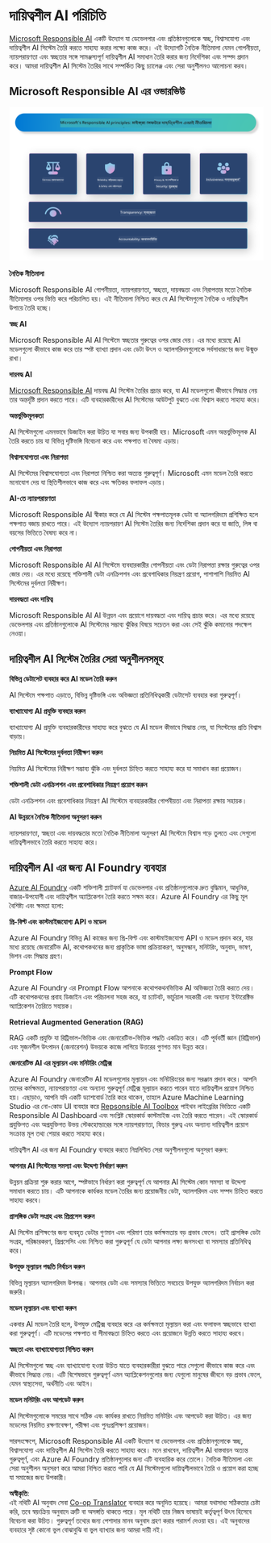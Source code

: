 <!--
CO_OP_TRANSLATOR_METADATA:
{
  "original_hash": "805b96b20152936d8f4c587d90d6e06e",
  "translation_date": "2025-07-16T22:50:16+00:00",
  "source_file": "md/01.Introduction/05/ResponsibleAI.md",
  "language_code": "bn"
}
-->
# **দায়িত্বশীল AI পরিচিতি**

[Microsoft Responsible AI](https://www.microsoft.com/ai/responsible-ai?WT.mc_id=aiml-138114-kinfeylo) একটি উদ্যোগ যা ডেভেলপার এবং প্রতিষ্ঠানগুলোকে স্বচ্ছ, বিশ্বাসযোগ্য এবং দায়িত্বশীল AI সিস্টেম তৈরি করতে সাহায্য করার লক্ষ্যে কাজ করে। এই উদ্যোগটি নৈতিক নীতিমালা যেমন গোপনীয়তা, ন্যায়পরায়ণতা এবং স্বচ্ছতার সঙ্গে সামঞ্জস্যপূর্ণ দায়িত্বশীল AI সমাধান তৈরি করার জন্য নির্দেশিকা এবং সম্পদ প্রদান করে। আমরা দায়িত্বশীল AI সিস্টেম তৈরির সাথে সম্পর্কিত কিছু চ্যালেঞ্জ এবং সেরা অনুশীলনও আলোচনা করব।

## Microsoft Responsible AI এর ওভারভিউ

![RAIPrinciples](../../../../../translated_images/RAIPrinciples.bf9c9bc6ca160d336830630939a5130a22b3f9e1f633773562f83fed08a50520.bn.png)

**নৈতিক নীতিমালা**

Microsoft Responsible AI গোপনীয়তা, ন্যায়পরায়ণতা, স্বচ্ছতা, দায়বদ্ধতা এবং নিরাপত্তার মতো নৈতিক নীতিমালার ওপর ভিত্তি করে পরিচালিত হয়। এই নীতিমালা নিশ্চিত করে যে AI সিস্টেমগুলো নৈতিক ও দায়িত্বশীল উপায়ে তৈরি হচ্ছে।

**স্বচ্ছ AI**

Microsoft Responsible AI AI সিস্টেমে স্বচ্ছতার গুরুত্বের ওপর জোর দেয়। এর মধ্যে রয়েছে AI মডেলগুলো কীভাবে কাজ করে তার স্পষ্ট ব্যাখ্যা প্রদান এবং ডেটা উৎস ও অ্যালগরিদমগুলোকে সর্বসাধারণের জন্য উন্মুক্ত রাখা।

**দায়বদ্ধ AI**

[Microsoft Responsible AI](https://www.microsoft.com/ai/responsible-ai?WT.mc_id=aiml-138114-kinfeylo) দায়বদ্ধ AI সিস্টেম তৈরির প্রচার করে, যা AI মডেলগুলো কীভাবে সিদ্ধান্ত নেয় তার অন্তর্দৃষ্টি প্রদান করতে পারে। এটি ব্যবহারকারীদের AI সিস্টেমের আউটপুট বুঝতে এবং বিশ্বাস করতে সাহায্য করে।

**অন্তর্ভুক্তিমূলকতা**

AI সিস্টেমগুলো এমনভাবে ডিজাইন করা উচিত যা সবার জন্য উপকারী হয়। Microsoft এমন অন্তর্ভুক্তিমূলক AI তৈরি করতে চায় যা বিভিন্ন দৃষ্টিভঙ্গি বিবেচনা করে এবং পক্ষপাত বা বৈষম্য এড়ায়।

**বিশ্বাসযোগ্যতা এবং নিরাপত্তা**

AI সিস্টেমের বিশ্বাসযোগ্যতা এবং নিরাপত্তা নিশ্চিত করা অত্যন্ত গুরুত্বপূর্ণ। Microsoft এমন মডেল তৈরি করতে মনোযোগ দেয় যা স্থিতিশীলভাবে কাজ করে এবং ক্ষতিকর ফলাফল এড়ায়।

**AI-তে ন্যায়পরায়ণতা**

Microsoft Responsible AI স্বীকার করে যে AI সিস্টেম পক্ষপাতমূলক ডেটা বা অ্যালগরিদমে প্রশিক্ষিত হলে পক্ষপাত বজায় রাখতে পারে। এই উদ্যোগ ন্যায়পরায়ণ AI সিস্টেম তৈরির জন্য নির্দেশিকা প্রদান করে যা জাতি, লিঙ্গ বা বয়সের ভিত্তিতে বৈষম্য করে না।

**গোপনীয়তা এবং নিরাপত্তা**

Microsoft Responsible AI AI সিস্টেমে ব্যবহারকারীর গোপনীয়তা এবং ডেটা নিরাপত্তা রক্ষার গুরুত্বের ওপর জোর দেয়। এর মধ্যে রয়েছে শক্তিশালী ডেটা এনক্রিপশন এবং প্রবেশাধিকার নিয়ন্ত্রণ প্রয়োগ, পাশাপাশি নিয়মিত AI সিস্টেমের দুর্বলতা নিরীক্ষণ।

**দায়বদ্ধতা এবং দায়িত্ব**

Microsoft Responsible AI AI উন্নয়ন এবং প্রয়োগে দায়বদ্ধতা এবং দায়িত্ব প্রচার করে। এর মধ্যে রয়েছে ডেভেলপার এবং প্রতিষ্ঠানগুলোকে AI সিস্টেমের সম্ভাব্য ঝুঁকির বিষয়ে সচেতন করা এবং সেই ঝুঁকি কমানোর পদক্ষেপ নেওয়া।

## দায়িত্বশীল AI সিস্টেম তৈরির সেরা অনুশীলনসমূহ

**বিভিন্ন ডেটাসেট ব্যবহার করে AI মডেল তৈরি করুন**

AI সিস্টেমে পক্ষপাত এড়াতে, বিভিন্ন দৃষ্টিভঙ্গি এবং অভিজ্ঞতা প্রতিনিধিত্বকারী ডেটাসেট ব্যবহার করা গুরুত্বপূর্ণ।

**ব্যাখ্যাযোগ্য AI প্রযুক্তি ব্যবহার করুন**

ব্যাখ্যাযোগ্য AI প্রযুক্তি ব্যবহারকারীদের সাহায্য করে বুঝতে যে AI মডেল কীভাবে সিদ্ধান্ত নেয়, যা সিস্টেমের প্রতি বিশ্বাস বাড়ায়।

**নিয়মিত AI সিস্টেমের দুর্বলতা নিরীক্ষণ করুন**

নিয়মিত AI সিস্টেমের নিরীক্ষণ সম্ভাব্য ঝুঁকি এবং দুর্বলতা চিহ্নিত করতে সাহায্য করে যা সমাধান করা প্রয়োজন।

**শক্তিশালী ডেটা এনক্রিপশন এবং প্রবেশাধিকার নিয়ন্ত্রণ প্রয়োগ করুন**

ডেটা এনক্রিপশন এবং প্রবেশাধিকার নিয়ন্ত্রণ AI সিস্টেমে ব্যবহারকারীর গোপনীয়তা এবং নিরাপত্তা রক্ষায় সহায়ক।

**AI উন্নয়নে নৈতিক নীতিমালা অনুসরণ করুন**

ন্যায়পরায়ণতা, স্বচ্ছতা এবং দায়বদ্ধতার মতো নৈতিক নীতিমালা অনুসরণ AI সিস্টেমে বিশ্বাস গড়ে তুলতে এবং সেগুলো দায়িত্বশীলভাবে তৈরি করতে সাহায্য করে।

## দায়িত্বশীল AI এর জন্য AI Foundry ব্যবহার

[Azure AI Foundry](https://ai.azure.com?WT.mc_id=aiml-138114-kinfeylo) একটি শক্তিশালী প্ল্যাটফর্ম যা ডেভেলপার এবং প্রতিষ্ঠানগুলোকে দ্রুত বুদ্ধিমান, আধুনিক, বাজার-উপযোগী এবং দায়িত্বশীল অ্যাপ্লিকেশন তৈরি করতে সক্ষম করে। Azure AI Foundry এর কিছু মূল বৈশিষ্ট্য এবং ক্ষমতা হলো:

**প্রি-বিল্ট এবং কাস্টমাইজযোগ্য API ও মডেল**

Azure AI Foundry বিভিন্ন AI কাজের জন্য প্রি-বিল্ট এবং কাস্টমাইজযোগ্য API ও মডেল প্রদান করে, যার মধ্যে রয়েছে জেনারেটিভ AI, কথোপকথনের জন্য প্রাকৃতিক ভাষা প্রক্রিয়াকরণ, অনুসন্ধান, মনিটরিং, অনুবাদ, ভাষণ, ভিশন এবং সিদ্ধান্ত গ্রহণ।

**Prompt Flow**

Azure AI Foundry এর Prompt Flow আপনাকে কথোপকথনভিত্তিক AI অভিজ্ঞতা তৈরি করতে দেয়। এটি কথোপকথনের প্রবাহ ডিজাইন এবং পরিচালনা সহজ করে, যা চ্যাটবট, ভার্চুয়াল সহকারী এবং অন্যান্য ইন্টারেক্টিভ অ্যাপ্লিকেশন তৈরিতে সহায়ক।

**Retrieval Augmented Generation (RAG)**

RAG একটি প্রযুক্তি যা রিট্রিভাল-ভিত্তিক এবং জেনারেটিভ-ভিত্তিক পদ্ধতি একত্রিত করে। এটি পূর্ববর্তী জ্ঞান (রিট্রিভাল) এবং সৃজনশীল উৎপাদন (জেনারেশন) উভয়কে কাজে লাগিয়ে উত্তরের গুণগত মান উন্নত করে।

**জেনারেটিভ AI এর মূল্যায়ন এবং মনিটরিং মেট্রিক্স**

Azure AI Foundry জেনারেটিভ AI মডেলগুলোর মূল্যায়ন এবং মনিটরিংয়ের জন্য সরঞ্জাম প্রদান করে। আপনি তাদের কর্মক্ষমতা, ন্যায়পরায়ণতা এবং অন্যান্য গুরুত্বপূর্ণ মেট্রিক্স মূল্যায়ন করতে পারেন যাতে দায়িত্বশীল প্রয়োগ নিশ্চিত হয়। এছাড়াও, আপনি যদি একটি ড্যাশবোর্ড তৈরি করে থাকেন, তাহলে Azure Machine Learning Studio এর নো-কোড UI ব্যবহার করে [Repsonsible AI Toolbox](https://responsibleaitoolbox.ai/?WT.mc_id=aiml-138114-kinfeylo) পাইথন লাইব্রেরির ভিত্তিতে একটি Responsible AI Dashboard এবং সংশ্লিষ্ট স্কোরকার্ড কাস্টমাইজ এবং তৈরি করতে পারেন। এই স্কোরকার্ড প্রযুক্তিগত এবং অপ্রযুক্তিগত উভয় স্টেকহোল্ডারের সঙ্গে ন্যায়পরায়ণতা, ফিচার গুরুত্ব এবং অন্যান্য দায়িত্বশীল প্রয়োগ সংক্রান্ত মূল তথ্য শেয়ার করতে সাহায্য করে।

দায়িত্বশীল AI এর জন্য AI Foundry ব্যবহার করতে নিম্নলিখিত সেরা অনুশীলনগুলো অনুসরণ করুন:

**আপনার AI সিস্টেমের সমস্যা এবং উদ্দেশ্য নির্ধারণ করুন**

উন্নয়ন প্রক্রিয়া শুরু করার আগে, স্পষ্টভাবে নির্ধারণ করা গুরুত্বপূর্ণ যে আপনার AI সিস্টেম কোন সমস্যা বা উদ্দেশ্য সমাধান করতে চায়। এটি আপনাকে কার্যকর মডেল তৈরির জন্য প্রয়োজনীয় ডেটা, অ্যালগরিদম এবং সম্পদ চিহ্নিত করতে সাহায্য করবে।

**প্রাসঙ্গিক ডেটা সংগ্রহ এবং প্রিপ্রসেস করুন**

AI সিস্টেম প্রশিক্ষণের জন্য ব্যবহৃত ডেটার গুণমান এবং পরিমাণ তার কর্মক্ষমতায় বড় প্রভাব ফেলে। তাই প্রাসঙ্গিক ডেটা সংগ্রহ, পরিষ্কারকরণ, প্রিপ্রসেসিং এবং নিশ্চিত করা গুরুত্বপূর্ণ যে ডেটা আপনার লক্ষ্য জনসংখ্যা বা সমস্যার প্রতিনিধিত্ব করে।

**উপযুক্ত মূল্যায়ন পদ্ধতি নির্বাচন করুন**

বিভিন্ন মূল্যায়ন অ্যালগরিদম উপলব্ধ। আপনার ডেটা এবং সমস্যার ভিত্তিতে সবচেয়ে উপযুক্ত অ্যালগরিদম নির্বাচন করা জরুরি।

**মডেল মূল্যায়ন এবং ব্যাখ্যা করুন**

একবার AI মডেল তৈরি হলে, উপযুক্ত মেট্রিক্স ব্যবহার করে এর কর্মক্ষমতা মূল্যায়ন করা এবং ফলাফল স্বচ্ছভাবে ব্যাখ্যা করা গুরুত্বপূর্ণ। এটি মডেলের পক্ষপাত বা সীমাবদ্ধতা চিহ্নিত করতে এবং প্রয়োজনে উন্নতি করতে সাহায্য করবে।

**স্বচ্ছতা এবং ব্যাখ্যাযোগ্যতা নিশ্চিত করুন**

AI সিস্টেমগুলো স্বচ্ছ এবং ব্যাখ্যাযোগ্য হওয়া উচিত যাতে ব্যবহারকারীরা বুঝতে পারে সেগুলো কীভাবে কাজ করে এবং কীভাবে সিদ্ধান্ত নেয়। এটি বিশেষভাবে গুরুত্বপূর্ণ এমন অ্যাপ্লিকেশনগুলোর জন্য যেগুলো মানুষের জীবনে বড় প্রভাব ফেলে, যেমন স্বাস্থ্যসেবা, অর্থনীতি এবং আইন।

**মডেল মনিটরিং এবং আপডেট করুন**

AI সিস্টেমগুলোকে সময়ের সাথে সঠিক এবং কার্যকর রাখতে নিয়মিত মনিটরিং এবং আপডেট করা উচিত। এর জন্য মডেলের নিয়মিত রক্ষণাবেক্ষণ, পরীক্ষা এবং পুনঃপ্রশিক্ষণ প্রয়োজন।

সারসংক্ষেপে, Microsoft Responsible AI একটি উদ্যোগ যা ডেভেলপার এবং প্রতিষ্ঠানগুলোকে স্বচ্ছ, বিশ্বাসযোগ্য এবং দায়িত্বশীল AI সিস্টেম তৈরি করতে সাহায্য করে। মনে রাখবেন, দায়িত্বশীল AI বাস্তবায়ন অত্যন্ত গুরুত্বপূর্ণ, এবং Azure AI Foundry প্রতিষ্ঠানগুলোর জন্য এটি ব্যবহারিক করে তোলে। নৈতিক নীতিমালা এবং সেরা অনুশীলন অনুসরণ করে আমরা নিশ্চিত করতে পারি যে AI সিস্টেমগুলো দায়িত্বশীলভাবে তৈরি ও প্রয়োগ করা হচ্ছে যা সমাজের জন্য উপকারী।

**অস্বীকৃতি**:  
এই নথিটি AI অনুবাদ সেবা [Co-op Translator](https://github.com/Azure/co-op-translator) ব্যবহার করে অনূদিত হয়েছে। আমরা যথাসাধ্য সঠিকতার চেষ্টা করি, তবে স্বয়ংক্রিয় অনুবাদে ত্রুটি বা অসঙ্গতি থাকতে পারে। মূল নথিটি তার নিজস্ব ভাষায়ই কর্তৃত্বপূর্ণ উৎস হিসেবে বিবেচনা করা উচিত। গুরুত্বপূর্ণ তথ্যের জন্য পেশাদার মানব অনুবাদ গ্রহণ করার পরামর্শ দেওয়া হয়। এই অনুবাদের ব্যবহারে সৃষ্ট কোনো ভুল বোঝাবুঝি বা ভুল ব্যাখ্যার জন্য আমরা দায়ী নই।